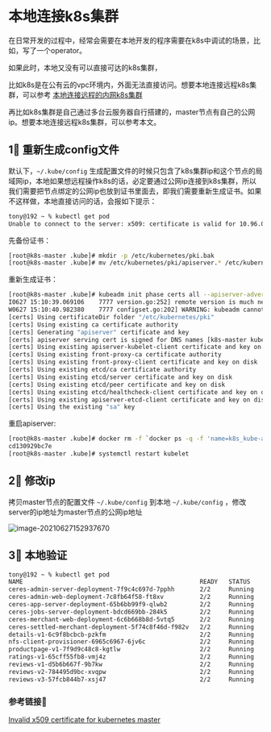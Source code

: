 # 本地连接k8s集群

在日常开发的过程中，经常会需要在本地开发的程序需要在k8s中调试的场景，比如，写了一个operator。

如果此时，本地又没有可以直接可达的k8s集群，

比如k8s是在公有云的vpc环境内，外面无法直接访问。想要本地连接远程k8s集群，可以参考 [本地连接远程的内网k8s集群](http://kuring.me/post/local-connect-remote-k8s/)

再比如k8s集群是自己通过多台云服务器自行搭建的，master节点有自己的公网ip。想要本地连接远程k8s集群，可以参考本文。



## 1⃣️ 重新生成config文件

默认下，`~/.kube/config` 生成配置文件的时候只包含了k8s集群ip和这个节点的局域网ip，本地如果想远程操作k8s的话，必定要通过公网ip连接到k8s集群，所以我们需要把节点绑定的公网ip也放到证书里面去，即我们需要重新生成证书。如果不这样做，本地直接访问的话，会报如下提示：

```bash
tony@192 ~ % kubectl get pod 
Unable to connect to the server: x509: certificate is valid for 10.96.0.1, 172.17.0.14, not 106.55.152.92
```

先备份证书：

```bash
[root@k8s-master .kube]# mkdir -p /etc/kubernetes/pki.bak
[root@k8s-master .kube]# mv /etc/kubernetes/pki/apiserver.* /etc/kubernetes/pki.bak
```

重新生成证书：

```bash
[root@k8s-master .kube]# kubeadm init phase certs all --apiserver-advertise-address=0.0.0.0 --apiserver-cert-extra-sans=10.96.0.1,172.17.0.14,xxx.xxx.xxx.xxx(公网ip)
I0627 15:10:39.069106    7777 version.go:252] remote version is much newer: v1.21.2; falling back to: stable-1.18
W0627 15:10:40.982380    7777 configset.go:202] WARNING: kubeadm cannot validate component configs for API groups [kubelet.config.k8s.io kubeproxy.config.k8s.io]
[certs] Using certificateDir folder "/etc/kubernetes/pki"
[certs] Using existing ca certificate authority
[certs] Generating "apiserver" certificate and key
[certs] apiserver serving cert is signed for DNS names [k8s-master kubernetes kubernetes.default kubernetes.default.svc kubernetes.default.svc.cluster.local] and IPs [10.96.0.1 172.17.0.14 10.96.0.1 172.17.0.14 106.55.152.92]
[certs] Using existing apiserver-kubelet-client certificate and key on disk
[certs] Using existing front-proxy-ca certificate authority
[certs] Using existing front-proxy-client certificate and key on disk
[certs] Using existing etcd/ca certificate authority
[certs] Using existing etcd/server certificate and key on disk
[certs] Using existing etcd/peer certificate and key on disk
[certs] Using existing etcd/healthcheck-client certificate and key on disk
[certs] Using existing apiserver-etcd-client certificate and key on disk
[certs] Using the existing "sa" key
```

重启apiserver:

```bash
[root@k8s-master .kube]# docker rm -f `docker ps -q -f 'name=k8s_kube-apiserver*'`
cd130929bc7e
[root@k8s-master .kube]# systemctl restart kubelet
```

## 2⃣️ 修改ip

拷贝master节点的配置文件 `~/.kube/config` 到本地 `~/.kube/config` ，修改server的ip地址为master节点的公网ip地址

![image-20210627152937670](https://picgo.6and.ltd/img/image-20210627152937670.png)



## 3⃣️ 本地验证

```bash
tony@192 ~ % kubectl get pod
NAME                                                 READY   STATUS    RESTARTS   AGE
ceres-admin-server-deployment-7f9c4c697d-7pphh       2/2     Running   0          92d
ceres-admin-web-deployment-7c8fb64f58-ft8xv          2/2     Running   2          192d
ceres-app-server-deployment-65b6bb99f9-qlwb2         2/2     Running   0          92d
ceres-jobs-server-deployment-bdcd669bb-284k5         2/2     Running   2          217d
ceres-merchant-web-deployment-6c6b668b8d-5vtq5       2/2     Running   2          192d
ceres-settled-merchant-deployment-5f74c8f46d-f982v   2/2     Running   2          213d
details-v1-6c9f8bcbcb-pzkfm                          2/2     Running   6          296d
nfs-client-provisioner-6965c6967-6jv6c               2/2     Running   8          217d
productpage-v1-7f9d9c48c8-kgtlw                      2/2     Running   4          296d
ratings-v1-65cff55fb8-vmj4z                          2/2     Running   6          296d
reviews-v1-d5b6b667f-9b7kw                           2/2     Running   4          296d
reviews-v2-784495d9bc-xvqpw                          2/2     Running   6          296d
reviews-v3-57fcb844b7-xsj47                          2/2     Running   4          296d
```

### 参考链接🔗

[Invalid x509 certificate for kubernetes master](https://stackoverflow.com/questions/46360361/invalid-x509-certificate-for-kubernetes-master)

